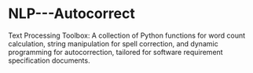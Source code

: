 # NLP---Autocorrect
Text Processing Toolbox: A collection of Python functions for word count calculation, string manipulation for spell correction, and dynamic programming for autocorrection, tailored for software requirement specification documents.
